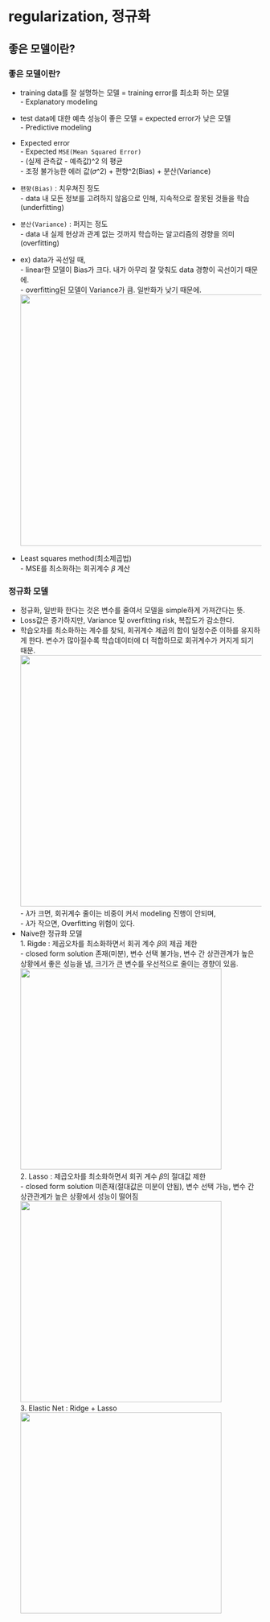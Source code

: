 # regularization, 정규화
## 좋은 모델이란?
### 좋은 모델이란?
- training data를 잘 설명하는 모델 = training error를 최소화 하는 모델
<br> - Explanatory modeling
- test data에 대한 예측 성능이 좋은 모델 = expected error가 낮은 모델
<br> - Predictive modeling

- Expected error
<br> - Expected `MSE(Mean Squared Error)`
<br> - (실제 관측값 - 예측값)^2 의 평균
<br> - 조정 불가능한 에러 값(𝜎^2) + 편향^2(Bias) + 분산(Variance)

- `편향(Bias)` : 치우쳐진 정도
<br> - data 내 모든 정보를 고려하지 않음으로 인해, 지속적으로 잘못된 것들을 학습(underfitting)

- `분산(Variance)` : 퍼지는 정도
<br> - data 내 실제 현상과 관계 없는 것까지 학습하는 알고리즘의 경향을 의미(overfitting)

- ex) data가 곡선일 때,
<br> - linear한 모델이 Bias가 크다. 내가 아무리 잘 맞춰도 data 경향이 곡선이기 때문에.
<br> - overfitting된 모델이 Variance가 큼. 일반화가 낮기 때문에.
<br> <img width="500" src="https://user-images.githubusercontent.com/89369520/142297676-13c474ab-9022-4e44-9690-af87fed2b459.png">

- Least squares method(최소제곱법)
<br> - MSE를 최소화하는 회귀계수 𝛽 계산

### 정규화 모델
- 정규화, 일반화 한다는 것은 변수를 줄여서 모델을 simple하게 가져간다는 뜻.
- Loss값은 증가하지만, Variance 및 overfitting risk, 복잡도가 감소한다.
- 학습오차를 최소화하는 계수를 찾되, 회귀계수 제곱의 합이 일정수준 이하를 유지하게 한다. 변수가 많아질수록 학습데이터에 더 적합하므로 회귀계수가 커지게 되기 때문.
<br> <img width="500" src="https://user-images.githubusercontent.com/89369520/143183251-bdea4fad-362d-478d-b3eb-11f5ad6e2e84.png">
<br> - 𝜆가 크면, 회귀계수 줄이는 비중이 커서 modeling 진행이 안되며,
<br> - 𝜆가 작으면, Overfitting 위험이 있다.
- Naive한 정규화 모델
<br> 1. Rigde : 제곱오차를 최소화하면서 회귀 계수 𝛽의 제곱 제한
<br> - closed form solution 존재(미분), 변수 선택 불가능, 변수 간 상관관계가 높은 상황에서 좋은 성능을 냄, 크기가 큰 변수를 우선적으로 줄이는 경향이 있음.
<br> <img width="400" src="https://user-images.githubusercontent.com/89369520/143186558-ebb6a2bc-48d3-4260-9503-47aa71121e24.png">
<br> 2. Lasso : 제곱오차를 최소화하면서 회귀 계수 𝛽의 절대값 제한
<br> - closed form solution 미존재(절대값은 미분이 안됨), 변수 선택 가능, 변수 간 상관관계가 높은 상황에서 성능이 떨어짐
<br> <img width="400" src="https://user-images.githubusercontent.com/89369520/143186591-9a79800c-ef0f-4ff7-8c5c-263e3e45d7ba.png">
<br> 3. Elastic Net : Ridge + Lasso
<br> <img width="400" src="https://user-images.githubusercontent.com/89369520/143186702-a083feaa-6a3f-4550-a30e-350be07548a1.png">
